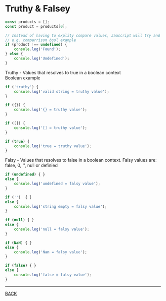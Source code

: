 # Truthy & Falsey

```javascript
const products = [];
const product = products[0];

// Instead of having to explity compare values, Jaascript will try and inffer it for you 
// e.g. comparrison bool example
if (product !== undefined) {
    console.log('Found');
} else {
    console.log('Undefined');
}
```

Truthy - Values that resolves to true in a boolean context   
Boolean example

```javascript
if ('truthy') {
    console.log('valid string = truthy value');
}

if ({}) {
    console.log('{} = truthy value');
}

if ([]) {
    console.log('[] = truthy value');
}

if (true) {
    console.log('true = truthy value');
}
```

Falsy - Values that resolves to false in a boolean context.  Falsy values are: false, 0, '', null or definied

```javascript
if (undefined) { } 
else {
    console.log('undefined = falsy value');
}

if ('')  { } 
else { 
    console.log('string empty = falsy value');
}

if (null) { } 
else { 
    console.log('null = falsy value');
}

if (NaN) { } 
else { 
    console.log('Nan = falsy value');
}

if (false) { } 
else { 
    console.log('false = falsy value');
}
```
---
[BACK](../README.md)